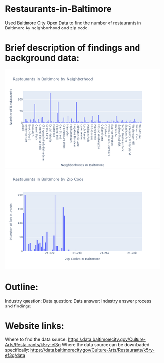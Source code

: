 # Restaurants-in-Baltimore
Used Baltimore City Open Data to find the number of restaurants in Baltimore by neighborhood and zip code. 

# Brief description of findings and background data:

![](Neighborhoods.PNG)
![](Zip%20Codes.PNG)

# Outline:
Industry question:
Data question:
Data answer:
Industry answer process and findings:

# Website links:
Where to find the data source: https://data.baltimorecity.gov/Culture-Arts/Restaurants/k5ry-ef3g
Where the data source can be downloaded specifically: https://data.baltimorecity.gov/Culture-Arts/Restaurants/k5ry-ef3g/data
